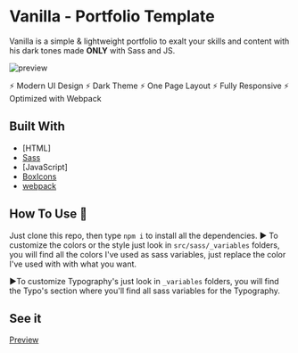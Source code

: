 # Vanilla - Portfolio Template
Vanilla is a simple & lightweight portfolio to exalt your skills and content with his dark
tones made **ONLY** with Sass and JS.

![preview](https://github.com/ReverbOD/portfolio-github-pages-template/blob/master/preview.png)

⚡️ Modern UI Design
⚡️ Dark Theme
⚡️ One Page Layout
⚡️ Fully Responsive
⚡️ Optimized with Webpack

## Built With
* [HTML]
* [Sass](https://sass-lang.com/)
* [JavaScript]
* [BoxIcons](https://boxicons.com/)
* [webpack](https://webpack.js.org/)

## How To Use 🔧

Just clone this repo, then type `npm i` to install all the dependencies.
:arrow_forward: To customize the colors or the style just look in `src/sass/_variables` folders, you will find all the colors I've used as sass variables, just replace the color I've used with with what you want.

:arrow_forward:To customize Typography's just look in `_variables` folders, you will find the Typo's section where  you'll find all sass variables for the Typography.

## See it
[Preview]()
